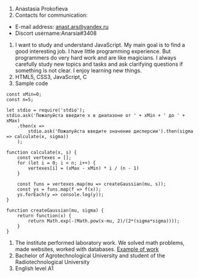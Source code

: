 1. Anastasia Prokofieva
1. Contacts for communication:
* E-mail address: anast.ars@yandex.ru
* Discort username:Anarsia#3408
1. I want to study and understand JavaScript. My main goal is to find a good interesting job. I have little programming experience. But programmers do very hard work and are like magicians. I always carefully study new topics and tasks and ask clarifying questions if something is not clear. I enjoy learning new things.
1. HTML5, CSS3, JavaScript, C
1. Sample code
```const xMax=1;
const xMin=0;
const n=5;

let stdio = require('stdio');
stdio.ask('Пожалуйста введите x в диапазоне от ' + xMin + ' до ' + xMax)
    .then(x =>
        stdio.ask('Пожалуйста введите значение дисперсии').then(sigma => calculate(x, sigma))
    );

function calculate(x, s) {
    const vertexes = [];
    for (let i = 0; i < n; i++) {
        vertexes[i] = (xMax - xMin) * i / (n - 1)
    }

    const funs = vertexes.map(mu => createGaussian(mu, s));
    const ys = funs.map(f => f(x));
    ys.forEach(y => console.log(y));
}

function createGaussian(mu, sigma) {
    return function(x) {
        return Math.exp(-(Math.pow(x-mu, 2)/(2*(sigma*sigma))));
    }
} 
```
1. The institute performed laboratory work. We solved math problems, made websites, worked with databases.
[Example of work](https://github.com/nastya-pro/WebProgramLab1)
1. Bachelor of Agrotechnological University and student of the Radiotechnological University
1. English level A1
